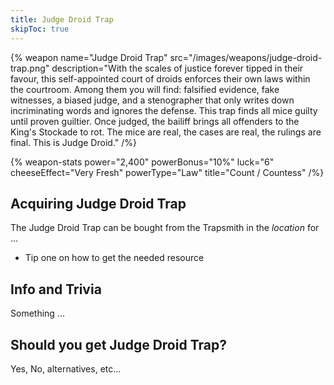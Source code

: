 ```yaml
---
title: Judge Droid Trap
skipToc: true
---
```


{% weapon
 name="Judge Droid Trap"
 src="/images/weapons/judge-droid-trap.png"
 description="With the scales of justice forever tipped in their favour, this self-appointed court of droids enforces their own laws within the courtroom. Among them you will find: falsified evidence, fake witnesses, a biased judge, and a stenographer that only writes down incriminating words and ignores the defense. This trap finds all mice guilty until proven guiltier. Once judged, the bailiff brings all offenders to the King's Stockade to rot. The mice are real, the cases are real, the rulings are final. This is Judge Droid."
/%}

{% weapon-stats
 power="2,400"
 powerBonus="10%"
 luck="6"
 cheeseEffect="Very Fresh"
 powerType="Law"
 title="Count / Countess"
/%}

## Acquiring Judge Droid Trap

The Judge Droid Trap can be bought from the Trapsmith in the *location* for ...

- Tip one on how to get the needed resource

## Info and Trivia

Something ...

## Should you get Judge Droid Trap?

Yes, No, alternatives, etc...
